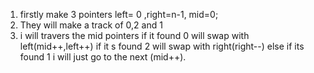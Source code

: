1. firstly make 3 pointers left= 0 ,right=n-1, mid=0;
2. They will make a track of 0,2 and 1
3. i will travers the mid pointers if it found 0 will swap with left(mid++,left++) if it s found 2 will swap with right(right--) else if its found 1 i will just go to the next (mid++).